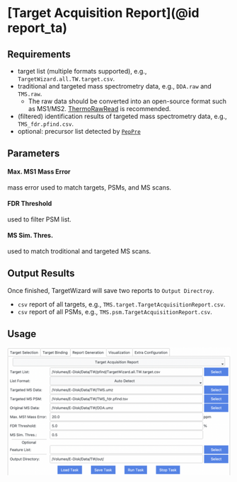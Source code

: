 # [Target Acquisition Report](@id report_ta)

## Requirements
- target list (multiple formats supported), e.g., `TargetWizard.all.TW.target.csv`.
- traditional and targeted mass spectrometry data, e.g., `DDA.raw` and `TMS.raw`.
  - The raw data should be converted into an open-source format such as MS1/MS2. [ThermoRawRead](http://thermorawread.ctarn.io) is recommended.
- (filtered) identification results of targeted mass spectrometry data, e.g., `TMS_fdr.pfind.csv`.
- optional: precursor list detected by [`PepPre`](http://peppre.ctarn.io)

## Parameters
#### Max. MS1 Mass Error
mass error used to match targets, PSMs, and MS scans.

#### FDR Threshold
used to filter PSM list.

#### MS Sim. Thres.
used to match troditional and targeted MS scans.

## Output Results
Once finished, TargetWizard will save two reports to `Output Directroy`.
- `csv` report of all targets, e.g., `TMS.target.TargetAcquisitionReport.csv`.
- `csv` report of all PSMs, e.g., `TMS.psm.TargetAcquisitionReport.csv`.

## Usage
![Target Acquisition Report](../../assets/report/TargetAcquisitionReport.png)
